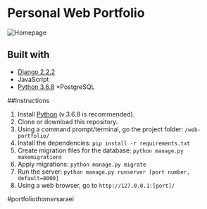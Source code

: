 # Personal Web Portfolio
![Homepage](https://raw.githubusercontent.com/seeej/web-portfolio/master/static/assets/images/PortfolioHomePage.png)

## Built with
* [Django 2.2.2](https://www.djangoproject.com/)
* JavaScript
* [Python 3.6.8](https://www.python.org/)
*PostgreSQL

##Instructions
1. Install [Python](https://www.python.org/) (v.3.6.8 is recommended).
2. Clone or download this repository.
3. Using a command prompt/terminal, go the project folder: `/web-portfolio/`
4. Install the dependencies: 
`pip install -r requirements.txt`
5. Create migration files for the database:
`python manage.py makemigrations`
6. Apply migrations: 
 `python manage.py migrate`
7. Run the server:
`python manage.py runserver [port number, default=8000]`
8. Using a web browser, go to `http://127.0.0.1:[port]/`

#p o r t f o l i o _ t h a m e r _ s a r a e i 